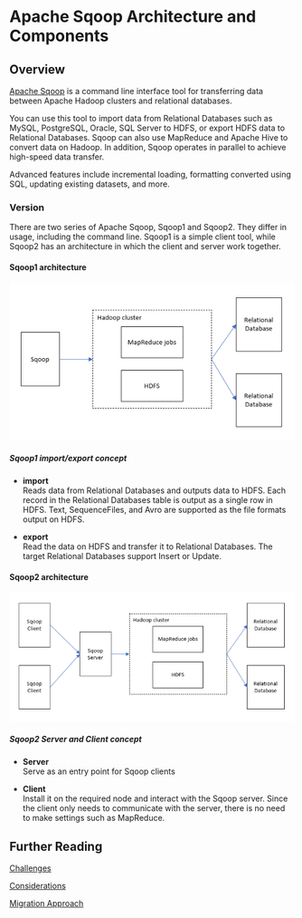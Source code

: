 
# Apache Sqoop Architecture and Components 

## Overview
[Apache Sqoop](https://sqoop.apache.org/) is a command line interface tool for transferring data between Apache Hadoop clusters and relational databases.

You can use this tool to import data from Relational Databases such as MySQL, PostgreSQL, Oracle, SQL Server to HDFS, or export HDFS data to Relational Databases. Sqoop can also use MapReduce and Apache Hive to convert data on Hadoop. In addition, Sqoop operates in parallel to achieve high-speed data transfer.

Advanced features include incremental loading, formatting converted using SQL, updating existing datasets, and more.

### **Version**

There are two series of Apache Sqoop, Sqoop1 and Sqoop2. They differ in usage, including the command line. Sqoop1 is a simple client tool, while Sqoop2 has an architecture in which the client and server work together.

#### **Sqoop1 architecture**

![Sqoop1 Architecture](../images/sqoop1-architecture.png)

##### **Sqoop1 import/export concept**

- **import**  
  Reads data from Relational Databases and outputs data to HDFS. Each record in the Relational Databases table is output as a single row in HDFS. Text, SequenceFiles, and Avro are supported as the file formats output on HDFS. 

- **export**  
  Read the data on HDFS and transfer it to Relational Databases. The target Relational Databases support Insert or Update. 


#### **Sqoop2 architecture**

![Sqoop2 Architecture](../images/sqoop2-architecture.png)

##### **Sqoop2 Server and Client concept**
- **Server**  
  Serve as an entry point for Sqoop clients 

- **Client**  
  Install it on the required node and interact with the Sqoop server. Since the client only needs to communicate with the server, there is no need to make settings such as MapReduce.
  

## Further Reading

[Challenges](challenges.md)

[Considerations](considerations.md)

[Migration Approach](migration-approach.md)



